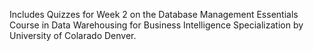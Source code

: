 Includes Quizzes for Week 2 on the Database Management Essentials Course in Data Warehousing for Business Intelligence Specialization by University of Colarado Denver.